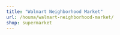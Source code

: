 ```yaml
---
title: "Walmart Neighborhood Market"
url: /houma/walmart-neighborhood-market/
shop: supermarket
---
```

